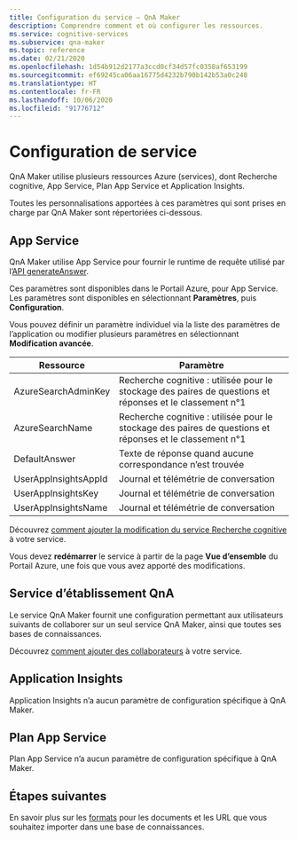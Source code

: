```yaml
---
title: Configuration du service – QnA Maker
description: Comprendre comment et où configurer les ressources.
ms.service: cognitive-services
ms.subservice: qna-maker
ms.topic: reference
ms.date: 02/21/2020
ms.openlocfilehash: 1d54b912d2177a3ccd0cf34d57fc0358af653199
ms.sourcegitcommit: ef69245ca06aa16775d4232b790b142b53a0c248
ms.translationtype: HT
ms.contentlocale: fr-FR
ms.lasthandoff: 10/06/2020
ms.locfileid: "91776712"
---
```

# <a name="service-configuration"></a>Configuration de service

QnA Maker utilise plusieurs ressources Azure (services), dont Recherche cognitive, App Service, Plan App Service et Application Insights.

Toutes les personnalisations apportées à ces paramètres qui sont prises en charge par QnA Maker sont répertoriées ci-dessous.

## <a name="app-service"></a>App Service

QnA Maker utilise App Service pour fournir le runtime de requête utilisé par l’[API generateAnswer](https://docs.microsoft.com/rest/api/cognitiveservices/qnamakerruntime/runtime/generateanswer).


Ces paramètres sont disponibles dans le Portail Azure, pour App Service. Les paramètres sont disponibles en sélectionnant **Paramètres**, puis **Configuration**.

Vous pouvez définir un paramètre individuel via la liste des paramètres de l’application ou modifier plusieurs paramètres en sélectionnant **Modification avancée**.

|Ressource|Paramètre|
|--|--|
|AzureSearchAdminKey|Recherche cognitive : utilisée pour le stockage des paires de questions et réponses et le classement n°1|
|AzureSearchName|Recherche cognitive : utilisée pour le stockage des paires de questions et réponses et le classement n°1|
|DefaultAnswer|Texte de réponse quand aucune correspondance n’est trouvée|
|UserAppInsightsAppId|Journal et télémétrie de conversation|
|UserAppInsightsKey|Journal et télémétrie de conversation|
|UserAppInsightsName|Journal et télémétrie de conversation|

Découvrez [comment ajouter la modification du service Recherche cognitive](./how-to/set-up-qnamaker-service-azure.md#configure-qna-maker-to-use-different-cognitive-search-resource) à votre service.

Vous devez **redémarrer** le service à partir de la page **Vue d’ensemble** du Portail Azure, une fois que vous avez apporté des modifications.

## <a name="qna-maker-service"></a>Service d’établissement QnA

Le service QnA Maker fournit une configuration permettant aux utilisateurs suivants de collaborer sur un seul service QnA Maker, ainsi que toutes ses bases de connaissances.

Découvrez [comment ajouter des collaborateurs](./how-to/collaborate-knowledge-base.md) à votre service.

## <a name="application-insights"></a>Application Insights

Application Insights n’a aucun paramètre de configuration spécifique à QnA Maker.

## <a name="app-service-plan"></a>Plan App Service

Plan App Service n’a aucun paramètre de configuration spécifique à QnA Maker.

## <a name="next-steps"></a>Étapes suivantes

En savoir plus sur les [formats](reference-document-format-guidelines.md) pour les documents et les URL que vous souhaitez importer dans une base de connaissances.